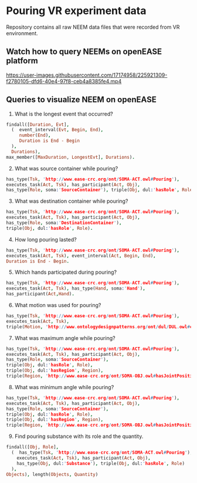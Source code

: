 # Pouring VR experiment data
Repository contains all raw NEEM data files that were recorded from VR environment.

## Watch how to query NEEMs on openEASE platform
https://user-images.githubusercontent.com/17174958/225921309-f2780105-dfd6-40e4-97f8-ceb4a8385fe4.mp4

## Queries to visualize NEEM on openEASE
1. What is the longest event that occurred?

```prolog
findall([Duration, Evt],
  (  event_interval(Evt, Begin, End),
     number(End),
     Duration is End - Begin
  ),
  Durations),
max_member([MaxDuration, LongestEvt], Durations).
```

2. What was source container while pouring?
```prolog
has_type(Tsk, 'http://www.ease-crc.org/ont/SOMA-ACT.owl#Pouring'),
executes_task(Act, Tsk), has_participant(Act, Obj), 
has_type(Role, soma:'SourceContainer'), triple(Obj, dul:'hasRole', Role).
```

3. What was destination container while pouring?
```prolog
has_type(Tsk, 'http://www.ease-crc.org/ont/SOMA-ACT.owl#Pouring'),
executes_task(Act, Tsk), has_participant(Act, Obj), 
has_type(Role, soma:'DestinationContainer'), 
triple(Obj, dul:'hasRole', Role).
```

4. How long pouring lasted?
```prolog
has_type(Tsk, 'http://www.ease-crc.org/ont/SOMA-ACT.owl#Pouring'),
executes_task(Act, Tsk), event_interval(Act, Begin, End), 
Duration is End - Begin.
```

5. Which hands participated during pouring?
```prolog
has_type(Tsk, 'http://www.ease-crc.org/ont/SOMA-ACT.owl#Pouring'),
executes_task(Act, Tsk), has_type(Hand, soma:'Hand'), 
has_participant(Act,Hand).
```


6. What motion was used for pouring?
```prolog
has_type(Tsk, 'http://www.ease-crc.org/ont/SOMA-ACT.owl#Pouring'),
executes_task(Act, Tsk), 
triple(Motion, 'http://www.ontologydesignpatterns.org/ont/dul/DUL.owl#classifies', Act).
```


7. What was maximum angle while pouring?
```prolog
has_type(Tsk, 'http://www.ease-crc.org/ont/SOMA-ACT.owl#Pouring'),
executes_task(Act, Tsk), has_participant(Act, Obj), 
has_type(Role, soma:'SourceContainer'), 
triple(Obj, dul:'hasRole', Role), 
triple(Obj, dul:'hasRegion', Region), 
triple(Region, 'http://www.ease-crc.org/ont/SOMA-OBJ.owl#hasJointPositionMax', AngleMax).
```

8. What was minimum angle while pouring?
```prolog
has_type(Tsk, 'http://www.ease-crc.org/ont/SOMA-ACT.owl#Pouring'),
executes_task(Act, Tsk), has_participant(Act, Obj), 
has_type(Role, soma:'SourceContainer'), 
triple(Obj, dul:'hasRole', Role), 
triple(Obj, dul:'hasRegion', Region), 
triple(Region, 'http://www.ease-crc.org/ont/SOMA-OBJ.owl#hasJointPositionMin', AngleMin).
```
9. Find pouring substance with its role and the quantity.

```prolog
findall([Obj, Role],
  (  has_type(Tsk, 'http://www.ease-crc.org/ont/SOMA-ACT.owl#Pouring'),
	executes_task(Act, Tsk), has_participant(Act, Obj), 
	has_type(Obj, dul:'Substance'), triple(Obj, dul:'hasRole', Role)
  ),
Objects), length(Objects, Quantity)
```
